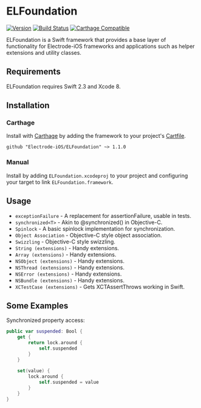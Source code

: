 # ELFoundation 

[![Version](https://img.shields.io/badge/version-v1.1.0-blue.svg)](https://github.com/Electrode-iOS/ELFoundation/releases/latest)
[![Build Status](https://travis-ci.org/Electrode-iOS/ELFoundation.svg?branch=master)](https://travis-ci.org/Electrode-iOS/ELFoundation)
[![Carthage Compatible](https://img.shields.io/badge/Carthage-compatible-4BC51D.svg?style=flat)](https://github.com/Carthage/Carthage)

ELFoundation is a Swift framework that provides a base layer of functionality for Electrode-iOS frameworks and applications such as helper extensions and utility classes.

## Requirements

ELFoundation requires Swift 2.3 and Xcode 8.

## Installation

### Carthage

Install with [Carthage](https://github.com/Carthage/Carthage) by adding the framework to your project's [Cartfile](https://github.com/Carthage/Carthage/blob/master/Documentation/Artifacts.md#cartfile).

```
github "Electrode-iOS/ELFoundation" ~> 1.1.0
```

### Manual

Install by adding `ELFoundation.xcodeproj` to your project and configuring your target to link `ELFoundation.framework`.

## Usage

* `exceptionFailure` - A replacement for assertionFailure, usable in tests.
* `synchronized<T>` - Akin to @synchronized() in Objective-C.
* `Spinlock` - A basic spinlock implementation for synchronization.
* `Object Association` - Objective-C style object association.
* `Swizzling` - Objective-C style swizzling.
* `String (extensions)` - Handy extensions.
* `Array (extensions)` - Handy extensions.
* `NSObject (extensions)` - Handy extensions.
* `NSThread (extensions)` - Handy extensions.
* `NSError (extensions)` - Handy extensions.
* `NSBundle (extensions)` - Handy extensions.
* `XCTestCase (extensions)` - Gets XCTAssertThrows working in Swift.

## Some Examples

Synchronized property access:

```Swift
public var suspended: Bool {
    get {
        return lock.around {
            self.suspended
        }
    }
    
    set(value) {
        lock.around {
            self.suspended = value
        }
    }
}
```
